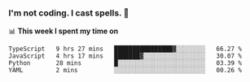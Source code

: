 ### I'm not coding. I cast spells. 🎩

📊 **This week I spent my time on**
<!--START_SECTION:waka-->
```text
TypeScript   9 hrs 27 mins   ████████████████▓░░░░░░░░   66.27 % 
JavaScript   4 hrs 17 mins   ███████▓░░░░░░░░░░░░░░░░░   30.07 % 
Python       28 mins         █░░░░░░░░░░░░░░░░░░░░░░░░   03.39 % 
YAML         2 mins          ░░░░░░░░░░░░░░░░░░░░░░░░░   00.26 % 
```
<!--END_SECTION:waka-->
